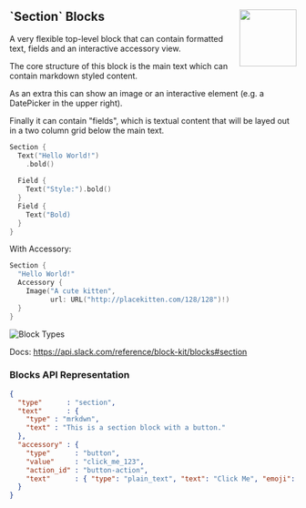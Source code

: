<h2>`Section` Blocks
  <img src="https://zeezide.com/img/blocksui/SwiftBlocksUIIcon256.png"
       align="right" width="100" height="100" />
</h2>

A very flexible top-level block that can contain formatted text,
fields and an interactive accessory view.

The core structure of this block is the main text which can contain
markdown styled content.

As an extra this can show an image or an interactive element (e.g. a
DatePicker in the upper right).

Finally it can contain "fields", which is textual content that will be
layed out in a two column grid below the main text.

```swift
Section {
  Text("Hello World!")
    .bold()
  
  Field {
    Text("Style:").bold()
  }
  Field {
    Text("Bold)
  }
}
```

With Accessory:
```swift
Section {
  "Hello World!"
  Accessory {
    Image("A cute kitten",
          url: URL("http://placekitten.com/128/128")!)
  }
}
```

![Block Types](https://zeezide.de/img/blocksui/BlockTypes-Annotated.png)

Docs: https://api.slack.com/reference/block-kit/blocks#section



### Blocks API Representation

```json
{
  "type"      : "section",
  "text"      : {
    "type" : "mrkdwn",
    "text" : "This is a section block with a button."
  },
  "accessory" : {
    "type"      : "button",
    "value"     : "click_me_123",
    "action_id" : "button-action",
    "text"      : { "type": "plain_text", "text": "Click Me", "emoji": true }
  }
}
```
